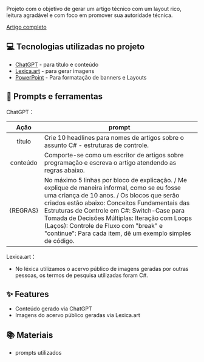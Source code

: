 Projeto com o objetivo de gerar um artigo técnico com um layout rico, leitura agradável e com foco em promover sua autoridade técnica.

[Artigo completo](https://web.dio.me/articles/conceitos-fundamentais-das-estruturas-de-controle-em-c?back=%2Farticles&open-modal=true&page=1&order=oldest)

## 💻 Tecnologias utilizadas no projeto

- [ChatGPT](https://chat.openai.com/) - para título e conteúdo
- [Lexica.art](https://lexica.art/) - para gerar imagens
- [PowerPoint](https://www.microsoft.com/en/microsoft-365/powerpoint) - Para formatação de banners e Layouts

## 📄 Prompts e ferramentas


ChatGPT：

|   Ação   | prompt                                                                                                                                                                                                                                                                         |
| :------: | ------------------------------------------------------------------------------------------------------------------------------------------------------------------------------------------------------------------------------------------------------------------------------ |
|  título  | Crie 10 headlines para nomes de artigos sobre o assunto C# - estruturas de controle.                                                                                                                                                                                                   |
| conteúdo | Comporte-se como um escritor de artigos sobre programação e escreva o artigo atendendo as regras abaixo. 
 | {REGRAS} | No máximo 5 linhas por bloco de explicação. / Me explique de maneira informal, como se eu fosse uma criança de 10 anos. / Os blocos que serão criados estão abaixo: Conceitos Fundamentais das Estruturas de Controle em C#: Switch-Case para Tomada de Decisões Múltiplas: Iteração com Loops (Laços): Controle de Fluxo com "break" e "continue": Para cada item, dê um exemplo simples de código. 




Lexica.art：

- No léxica utilizamos o acervo público de imagens geradas por outras pessoas, os termos de pesquisa utilizadas foram C#.



## ✨ Features

- Conteúdo gerado via ChatGPT
- Imagens do acervo público geradas via Lexica.art

## 📚 Materiais

- prompts utilizados

